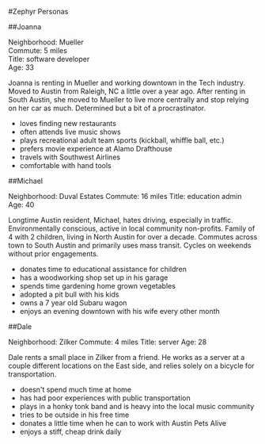 #Zephyr Personas

##Joanna

Neighborhood: Mueller  
Commute: 5 miles  
Title: software developer  
Age: 33  

Joanna is renting in Mueller and working downtown in the Tech industry. Moved to Austin from Raleigh, NC a little over a year ago. After renting in South Austin, she moved to Mueller to live more centrally and stop relying on her car as much. Determined but a bit of a procrastinator. 

- loves finding new restaurants
- often attends live music shows
- plays recreational adult team sports (kickball, whiffle ball, etc.)
- prefers movie experience at Alamo Drafthouse
- travels with Southwest Airlines
- comfortable with hand tools

##Michael

Neighborhood: Duval Estates
Commute: 16 miles
Title: education admin
Age: 40

Longtime Austin resident, Michael, hates driving, especially in traffic. Environmentally conscious, active in local community non-profits. Family of 4 with 2 children, living in North Austin for over a decade. Commutes across town to South Austin and primarily uses mass transit. Cycles on weekends without prior engagements.

- donates time to educational assistance for children
- has a woodworking shop set up in his garage
- spends time gardening home grown vegetables
- adopted a pit bull with his kids
- owns a 7 year old Subaru wagon
- enjoys an evening downtown with his wife every other month

##Dale

Neighborhood: Zilker
Commute: 4 miles
Title: server
Age: 28

Dale rents a small place in Zilker from a friend. He works as a server at a couple different locations on the East side, and relies solely on a bicycle for transportation.

- doesn't spend much time at home
- has had poor experiences with public transportation
- plays in a honky tonk band and is heavy into the local music community
- tries to be outside in his free time
- donates a little time when he can to work with Austin Pets Alive
- enjoys a stiff, cheap drink daily

